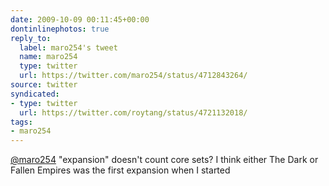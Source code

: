 ```yaml
---
date: 2009-10-09 00:11:45+00:00
dontinlinephotos: true
reply_to:
  label: maro254's tweet
  name: maro254
  type: twitter
  url: https://twitter.com/maro254/status/4712843264/
source: twitter
syndicated:
- type: twitter
  url: https://twitter.com/roytang/status/4721132018/
tags:
- maro254
---
```


[@maro254](https://twitter.com/maro254/) "expansion" doesn't count core sets? I think either The Dark or Fallen Empires was the first expansion when I started